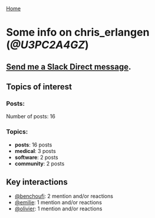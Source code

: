 [Home](https://kelu124.github.io/echommunity/)

# Some info on __chris_erlangen__ (_@U3PC2A4GZ_)


## [Send me a Slack Direct message](https://echopen.slack.com/messages/@chris_erlangen/).

## Topics of interest

### Posts: 

Number of posts: 16

### Topics:

* __posts__: 16 posts
* __medical__: 3 posts
* __software__: 2 posts
* __community__: 2 posts

## Key interactions 

* [@benchoufi](./U0B47KC3S.md): 2 mention and/or reactions
* [@emilie](./U0FN1B8KD.md): 1 mention and/or reactions
* [@olivier](./U04DFTZ7D.md): 1 mention and/or reactions
